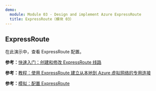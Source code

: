 ```yaml
---
demo:
  module: Module 03 - Design and implement Azure ExpressRoute
  title: ExpressRoute（模块 03）
---
```

## ExpressRoute

在此演示中，查看 ExpressRoute 配置。

**参考：**[快速入门：创建和修改 ExpressRoute 线路](https://learn.microsoft.com/azure/expressroute/expressroute-howto-circuit-portal-resource-manager)

**参考：**[教程：使用 ExpressRoute 建立从本地到 Azure 虚拟网络的专用连接](https://learn.microsoft.com/azure/expressroute/configure-expressroute-private-peering)

**参考：**[模拟：配置 ExpressRoute](https://mslabs.cloudguides.com/guides/AZ-700%20Lab%20Simulation%20-%20Configure%20an%20ExpressRoute%20gateway)
